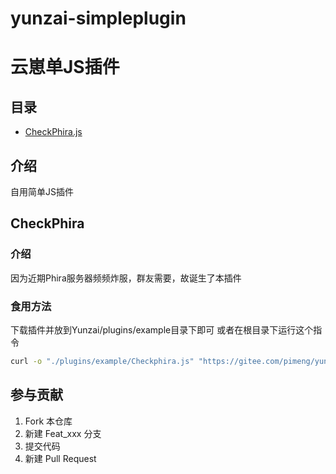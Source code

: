 # yunzai-simpleplugin
# 云崽单JS插件

## 目录
 - [CheckPhira.js](https://gitee.com/pimeng/yunzai-simpleplugin#CheckPhira)

## 介绍
自用简单JS插件

## CheckPhira
### 介绍
因为近期Phira服务器频频炸服，群友需要，故诞生了本插件

### 食用方法
下载插件并放到Yunzai/plugins/example目录下即可
或者在根目录下运行这个指令
``` bash
curl -o "./plugins/example/Checkphira.js" "https://gitee.com/pimeng/yunzai-simpleplugin/raw/master/checkphira.js"
```

## 参与贡献

1.  Fork 本仓库
2.  新建 Feat_xxx 分支
3.  提交代码
4.  新建 Pull Request
